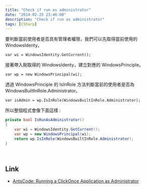 ```yaml
---
title: "Check if run as administrator"
date: "2014-02-25 23:46:00"
description: "Check if run as administrator"
tags: [CSharp]
---
```



要判斷當前使用者是否具有管理者權限，我們可以先取得當前使用的 WindowsIdenty。 

<!-- More -->
    var wi = WindowsIdentity.GetCurrent();


接著帶入剛取得的 WindowsIdenty，建立對應的 WindowsPrinciple。 

    var wp = new WindowsPrincipal(wi);


透過 WindowsPrinciple 的 IsInRole 方法判斷當前的使用者是否為 WindowsBuiltInRole.Administrator。 

    var isAdmin = wp.IsInRole(WindowsBuiltInRole.Administrator);


所以整個程式會像下面這樣 : 

```c# 
private bool IsRunAsAdministrator() 
{
    var wi = WindowsIdentity.GetCurrent(); 
    var wp = new WindowsPrincipal(wi); 
    return wp.IsInRole(WindowsBuiltInRole.Administrator);
}
```

<br/>

Link
-----
* [AntsCode: Running a ClickOnce Application as Administrator](http://antscode.blogspot.tw/2011/02/running-clickonce-application-as.html)
